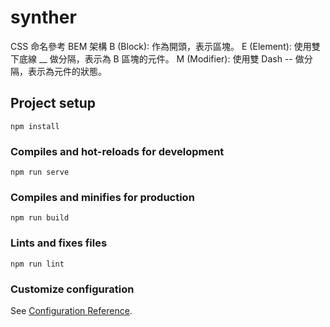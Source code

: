 # synther
CSS 命名參考 BEM 架構
B (Block): 作為開頭，表示區塊。
E (Element): 使用雙下底線 __ 做分隔，表示為 B 區塊的元件。
M (Modifier): 使用雙 Dash -- 做分隔，表示為元件的狀態。

## Project setup
```
npm install
```

### Compiles and hot-reloads for development
```
npm run serve
```

### Compiles and minifies for production
```
npm run build
```

### Lints and fixes files
```
npm run lint
```

### Customize configuration
See [Configuration Reference](https://cli.vuejs.org/config/).
